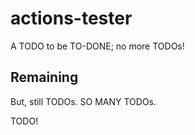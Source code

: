# actions-tester

A TODO to be TO-DONE; no more TODOs!

## Remaining

But, still TODOs. SO MANY TODOs.

TODO!


